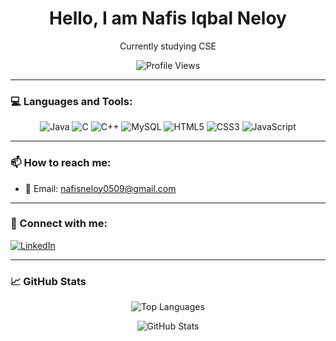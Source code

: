 <h1 align="center">Hello, I am Nafis Iqbal Neloy</h1>
<p align="center">Currently studying CSE</p>

<p align="center">
  <img src="https://komarev.com/ghpvc/?username=nafisiqbalneloy&label=Profile%20Views&color=blue&style=flat" alt="Profile Views" />
</p>

---

### 💻 Languages and Tools:

<p align="center">
  <img src="https://img.icons8.com/color/48/000000/java-coffee-cup-logo.png" alt="Java"/>
  <img src="https://img.icons8.com/color/48/000000/c-programming.png" alt="C"/>
  <img src="https://img.icons8.com/color/48/000000/c-plus-plus-logo.png" alt="C++"/>
  <img src="https://img.icons8.com/color/48/000000/mysql-logo.png" alt="MySQL"/>
  <img src="https://img.icons8.com/color/48/000000/html-5--v1.png" alt="HTML5"/>
  <img src="https://img.icons8.com/color/48/000000/css3.png" alt="CSS3"/>
  <img src="https://img.icons8.com/color/48/000000/javascript--v1.png" alt="JavaScript"/>
</p>

---

### 📫 How to reach me:

- 📧 Email: [nafisneloy0509@gmail.com](mailto:nafisneloy0509@gmail.com)

---

### 🤝 Connect with me:

<p align="left">
  <a href="https://www.linkedin.com/in/nafisiqbalneloy" target="_blank" rel="noopener noreferrer">
    <img src="https://img.icons8.com/color/48/000000/linkedin.png" alt="LinkedIn"/>
  </a>
</p>

---

### 📈 GitHub Stats

<p align="center">
  <img src="https://github-readme-stats.vercel.app/api/top-langs/?username=nafisiqbalneloy&layout=compact&theme=radical" alt="Top Languages" />
</p>

<p align="center">
  <img src="https://github-readme-stats.vercel.app/api?username=nafisiqbalneloy&show_icons=true&theme=radical" alt="GitHub Stats" />
</p>

